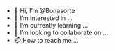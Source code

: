 - 👋 Hi, I’m @Bonasorte
- 👀 I’m interested in ...
- 🌱 I’m currently learning ...
- 💞️ I’m looking to collaborate on ...
- 📫 How to reach me ...

<!---
Bonasorte/Bonasorte is a ✨ special ✨ repository because its `README.md` (this file) appears on your GitHub profile.
You can click the Preview link to take a look at your changes.
--->
